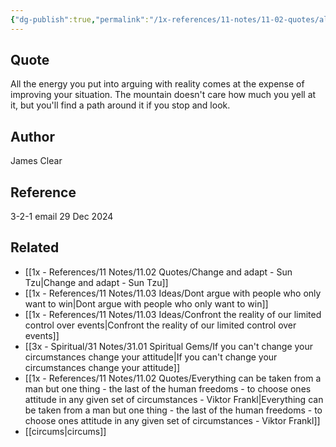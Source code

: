```yaml
---
{"dg-publish":true,"permalink":"/1x-references/11-notes/11-02-quotes/all-the-energy-you-put-into-arguing-with-reality-comes-at-the-expense-of-improving-your-situation-james-clear-sync-conflict-20241230-115521-dh-2-qcw-5/","title":"All the energy you put into arguing with reality comes at the expense of improving your situation - James Clear","created":"2024-12-30T11:54:45.085+03:00","updated":"2024-12-30T11:55:21.735+03:00"}
---
```



## Quote
All the energy you put into arguing with reality comes at the expense of improving your situation. The mountain doesn't care how much you yell at it, but you'll find a path around it if you stop and look.

## Author
James Clear

## Reference
3-2-1 email 29 Dec 2024

## Related
- [[1x - References/11 Notes/11.02 Quotes/Change and adapt - Sun Tzu\|Change and adapt - Sun Tzu]]
- [[1x - References/11 Notes/11.03 Ideas/Dont argue with people who only want to win\|Dont argue with people who only want to win]]
- [[1x - References/11 Notes/11.03 Ideas/Confront the reality of our limited control over events\|Confront the reality of our limited control over events]]
- [[3x - Spiritual/31 Notes/31.01 Spiritual Gems/If you can't change your circumstances change your attitude\|If you can't change your circumstances change your attitude]]
- [[1x - References/11 Notes/11.02 Quotes/Everything can be taken from a man but one thing - the last of the human freedoms - to choose ones attitude in any given set of circumstances - Viktor Frankl\|Everything can be taken from a man but one thing - the last of the human freedoms - to choose ones attitude in any given set of circumstances - Viktor Frankl]]
- [[circums\|circums]]